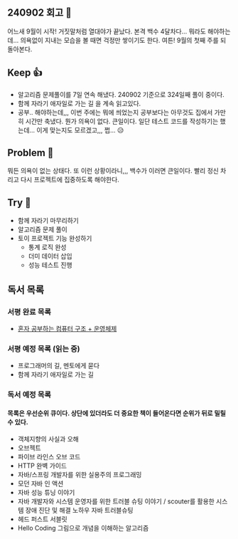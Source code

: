 ## 240902 회고 💬
어느새 9월이 시작! 거짓말처럼 열대야가 끝났다. 본격 백수 4달차다... 뭐라도 해야하는데... 의욕없이 지내는 모습을 볼 때면 걱정만 쌓이기도 한다. 여튼! 9월의 첫째 주를 되돌아본다.

## Keep 👍
- 알고리즘 문제풀이를 7일 연속 해냈다. 240902 기준으로 324일째 풀이 중이다.
- 함께 자라기 애자일로 가는 길 을 계속 읽고있다.
- 공부.. 해야하는데,,, 이번 주에는 뭐에 씌었는지 공부보다는 아무것도 집에서 가만히 시간만 축냈다. 뭔가 의욕이 없다. 큰일이다. 일단 테스트 코드를 작성하기는 했는데... 이게 맞는지도 모르겠고,,, 쩝... 😥

## Problem 🤢
뭐든 의욕이 없는 상태다. 또 이런 상황이라니,,, 백수가 이러면 큰일이다. 빨리 정신 차리고 다시 프로젝트에 집중하도록 해야한다.

## Try 🧚
- 함께 자라기 마무리하기
- 알고리즘 문제 풀이 
- 토이 프로젝트 기능 완성하기
	- 통계 로직 완성
	- 더미 데이터 삽입
	- 성능 테스트 진행

## 독서 목록

### 서평 완료 목록
- [혼자 공부하는 컴퓨터 구조 + 운영체제](https://github.com/kimregular/DAILY_STUDY/blob/main/독서/1.%20서평/01.%20혼자%20공부하는%20컴퓨터%20구조%20%2B%20운영체제%20를%20읽고%20📝.md)

###  서평 예정 목록 (읽는 중)
- 프로그래머의 길, 멘토에게 묻다
- 함께 자라기 애자일로 가는 길

### 독서 예정 목록
#### 목록은 우선순위 큐이다. 상단에 있더라도 더 중요한 책이 들어온다면 순위가 뒤로 밀릴 수 있다.
- 객체지향의 사실과 오해
- 오브젝트
- 파이브 라인스 오브 코드
- HTTP 완벽 가이드
- 자바/스프링 개발자를 위한 실용주의 프로그래밍
- 모던 자바 인 액션
- 자바 성능 튜닝 이야기 
- 자바 개발자와 시스템 운영자를 위한 트러블 슈팅 이야기 / scouter를 활용한 시스템 장애 진단 및 해결 노하우 자바 트러블슈팅
- 헤드 퍼스트 서블릿
- Hello Coding 그림으로 개념을 이해하는 알고리즘



